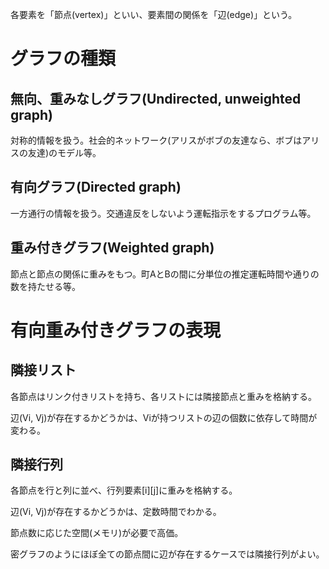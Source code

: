 各要素を「節点(vertex)」といい、要素間の関係を「辺(edge)」という。

# グラフの種類

## 無向、重みなしグラフ(Undirected, unweighted graph)

対称的情報を扱う。社会的ネットワーク(アリスがボブの友達なら、ボブはアリスの友達)のモデル等。

## 有向グラフ(Directed graph)

一方通行の情報を扱う。交通違反をしないよう運転指示をするプログラム等。

## 重み付きグラフ(Weighted graph)

節点と節点の関係に重みをもつ。町AとBの間に分単位の推定運転時間や通りの数を持たせる等。

# 有向重み付きグラフの表現

## 隣接リスト

各節点はリンク付きリストを持ち、各リストには隣接節点と重みを格納する。

辺(Vi, Vj)が存在するかどうかは、Viが持つリストの辺の個数に依存して時間が変わる。

## 隣接行列

各節点を行と列に並べ、行列要素[i][j]に重みを格納する。

辺(Vi, Vj)が存在するかどうかは、定数時間でわかる。

節点数に応じた空間(メモリ)が必要で高価。

密グラフのようにほぼ全ての節点間に辺が存在するケースでは隣接行列がよい。
